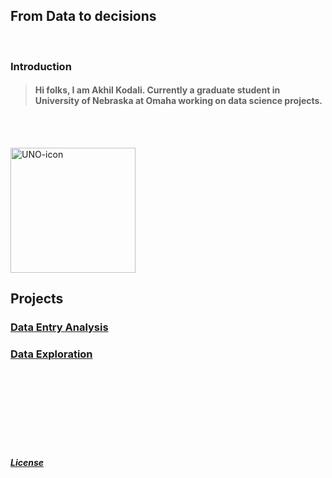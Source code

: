 ## From Data to decisions
<br>

### Introduction

> #### Hi folks, I am Akhil Kodali. Currently a graduate student in University of Nebraska at Omaha working on data science projects.

<br><br>



<img src="https://user-images.githubusercontent.com/89871722/132144234-51adf16c-46a2-43c8-8980-028fb745b144.jpg" alt="UNO-icon" width="200"/>


<br>

## Projects



### [Data Entry Analysis](https://www.unomaha.edu/)



### [Data Exploration](https://www.unomaha.edu/)

<br>

<br>
<br>
<br><br><br>
<br>









##### [License](https://github.com/akodali1/Data-to-decision-class/blob/main/LICENSE)
